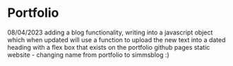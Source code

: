 # Portfolio

08/04/2023 adding a blog functionality, writing into a javascript object which when updated will use a function to upload the new text into a dated heading with a flex box that exists on the portfolio github pages static website - changing name from portfolio to simmsblog :)
